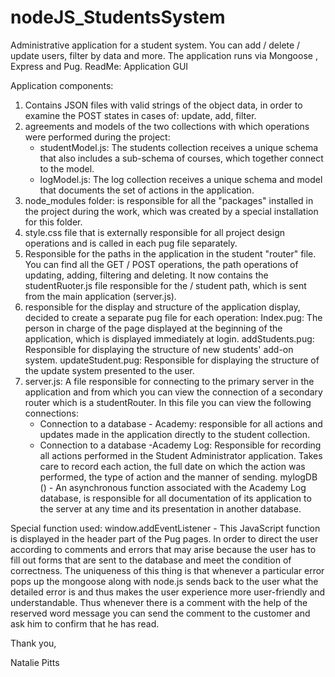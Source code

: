 # nodeJS_StudentsSystem
Administrative application for a student system. You can add / delete / update users, filter by data and more. The application runs via Mongoose , Express and Pug.
ReadMe: Application GUI

Application components:
1.	Contains JSON files with valid strings of the object data, in order to examine the POST states in cases of: update, add, filter.
2.	agreements and models of the two collections with which operations were performed during the project:
     - studentModel.js: The students collection receives a unique schema that also includes a sub-schema of courses, which together connect to the model.
     - logModel.js: The log collection receives a unique schema and model that documents the set of actions in the application.
3.	node_modules folder: is responsible for all the "packages" installed in the project during the work, which was created by a special installation for this folder.
4.	style.css file that is externally responsible for all project design operations and is called in each pug file separately.
5.	Responsible for the paths in the application in the student "router" file. You can find all the GET / POST operations, the path operations of updating, adding, filtering and             deleting. It now contains the studentRuoter.js file responsible for the / student path, which is sent from the main application (server.js).
6.	responsible for the display and structure of the application display, decided to create a separate pug file for each operation:
     Index.pug: The person in charge of the page displayed at the beginning of the application, which is displayed immediately at login.
     addStudents.pug: Responsible for displaying the structure of new students' add-on system.
     updateStudent.pug: Responsible for displaying the structure of the update system presented to the user.
7.	server.js: A file responsible for connecting to the primary server in the application and from which you can view the connection of a secondary router which is a studentRouter. In       this file you can view the following connections:
    - Connection to a database - Academy: responsible for all actions and updates made in the application directly to the student collection.
    - Connection to a database -Academy Log: Responsible for recording all actions performed in the Student Administrator application. Takes care to record each action, the full date on       which the action was performed, the type of action and the manner of sending.
mylogDB () - An asynchronous function associated with the Academy Log database, is responsible for all documentation of its application to the server at any time and its presentation in another database.

Special function used:
window.addEventListener - This JavaScript function is displayed in the header part of the Pug pages. In order to direct the user according to comments and errors that may arise because the user has to fill out forms that are sent to the database and meet the condition of correctness. The uniqueness of this thing is that whenever a particular error pops up the mongoose along with node.js sends back to the user what the detailed error is and thus makes the user experience more user-friendly and understandable. Thus whenever there is a comment with the help of the reserved word message you can send the comment to the customer and ask him to confirm that he has read.


Thank you,

Natalie Pitts
